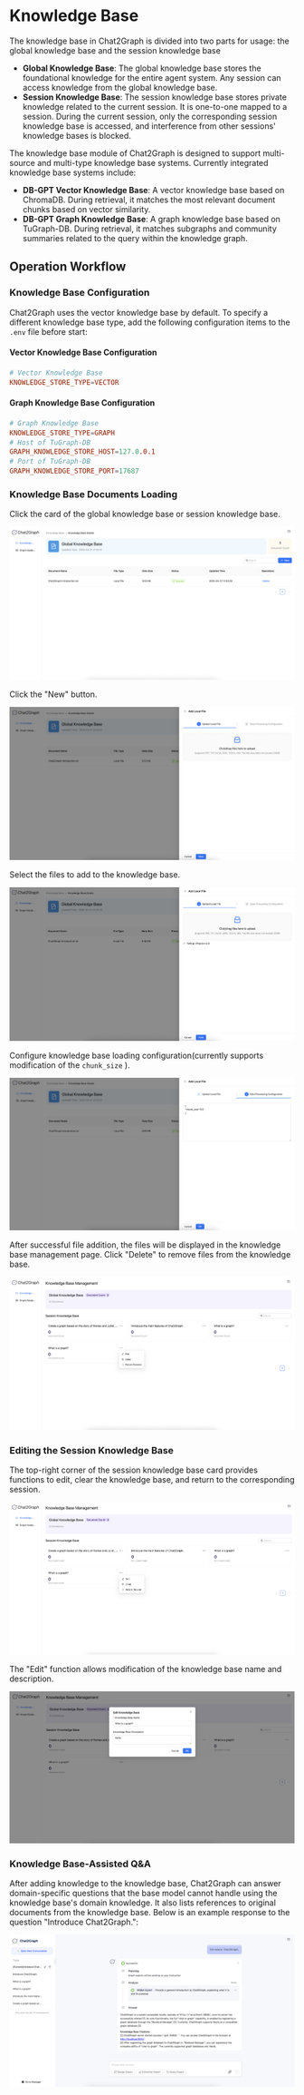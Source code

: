 # Knowledge Base

The knowledge base in Chat2Graph is divided into two parts for usage: the global knowledge base and the session knowledge base

+ **Global Knowledge Base**: The global knowledge base stores the foundational knowledge for the entire agent system. Any session can access knowledge from the global knowledge base.
+ **Session Knowledge Base**: The session knowledge base stores private knowledge related to the current session. It is one-to-one mapped to a session. During the current session, only the corresponding session knowledge base is accessed, and interference from other sessions' knowledge bases is blocked.

The knowledge base module of Chat2Graph is designed to support multi-source and multi-type knowledge base systems. Currently integrated knowledge base systems include:

+ **DB-GPT Vector Knowledge Base**: A vector knowledge base based on ChromaDB. During retrieval, it matches the most relevant document chunks based on vector similarity.
+ **DB-GPT Graph Knowledge Base**: A graph knowledge base based on TuGraph-DB. During retrieval, it matches subgraphs and community summaries related to the query within the knowledge graph.

## Operation Workflow

### Knowledge Base Configuration

Chat2Graph uses the vector knowledge base by default. To specify a different knowledge base type, add the following configuration items to the `.env` file before start:

#### Vector Knowledge Base Configuration

```toml
# Vector Knowledge Base
KNOWLEDGE_STORE_TYPE=VECTOR
```

#### Graph Knowledge Base Configuration

```toml
# Graph Knowledge Base
KNOWLEDGE_STORE_TYPE=GRAPH
# Host of TuGraph-DB
GRAPH_KNOWLEDGE_STORE_HOST=127.0.0.1
# Port of TuGraph-DB
GRAPH_KNOWLEDGE_STORE_PORT=17687
```

### Knowledge Base Documents Loading

Click the card of the global knowledge base or session knowledge base.

![](../img/kb-management.png)

Click the "New" button.

![](../img/kb-detail.png)

Select the files to add to the knowledge base.

![](../img/kb-upload.png)

Configure knowledge base loading configuration(currently supports modification of the `chunk_size` ).

![](../img/kb-parameter.png)

After successful file addition, the files will be displayed in the knowledge base management page. Click "Delete" to remove files from the knowledge base.

![](../img/kb-delete.png)

### Editing the Session Knowledge Base

The top-right corner of the session knowledge base card provides functions to edit, clear the knowledge base, and return to the corresponding session.

![](../img/kb-edit.png)

The "Edit" function allows modification of the knowledge base name and description.

![](../img/kb-edit-name.png)

### Knowledge Base-Assisted Q&A

After adding knowledge to the knowledge base, Chat2Graph can answer domain-specific questions that the base model cannot handle using the knowledge base's domain knowledge. It also lists references to original documents from the knowledge base. Below is an example response to the question "Introduce Chat2Graph.":

![](../img/kb-qa.png)
